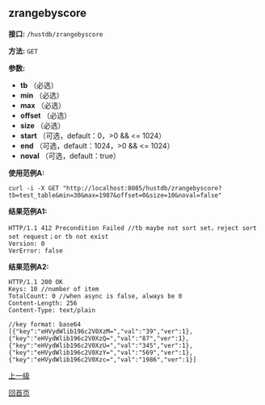 ## zrangebyscore ##

**接口:** `/hustdb/zrangebyscore`

**方法:** `GET`

**参数:** 

*  **tb** （必选）
*  **min** （必选）
*  **max** （必选）
*  **offset** （必选）
*  **size** （必选）
*  **start** （可选，default：0，>0 && <= 1024）  
*  **end** （可选，default：1024，>0 && <= 1024）
*  **noval** （可选，default：true）

**使用范例A:**

    curl -i -X GET "http://localhost:8085/hustdb/zrangebyscore?tb=test_table&min=30&max=1987&offset=0&size=10&noval=false"

**结果范例A1:**

	HTTP/1.1 412 Precondition Failed //tb maybe not sort set，reject sort set request；or tb not exist
	Version: 0
	VerError: false

**结果范例A2:**

	HTTP/1.1 200 OK
	Keys: 10 //number of item
	TotalCount: 0 //when async is false, always be 0
	Content-Length: 256
	Content-Type: text/plain
	
	//key format: base64
	[{"key":"eHVydWlib196c2V0XzM=","val":"39","ver":1},{"key":"eHVydWlib196c2V0XzQ=","val":"87","ver":1},{"key":"eHVydWlib196c2V0XzU=","val":"345","ver":1},{"key":"eHVydWlib196c2V0XzY=","val":"569","ver":1},{"key":"eHVydWlib196c2V0Xzc=","val":"1986","ver":1}]

[上一级](../hustdb.md)

[回首页](../../../index.md)